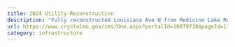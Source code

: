 ```yaml
---
title: 2024 Utility Reconstruction
description: "Fully reconstructed Louisiana Ave N from Medicine Lake Road to 34th Ave N for the City of Crystal, MN."
url: https://www.crystalmn.gov/cms/One.aspx?portalId=10879718&pageId=11780744
category: infrastructure
---
```

